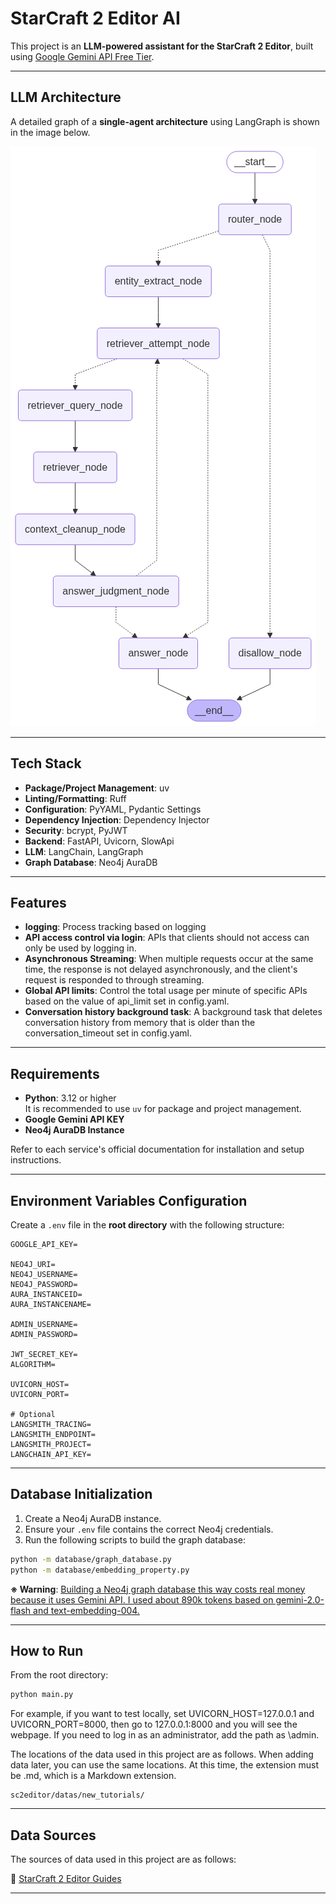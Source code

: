 # StarCraft 2 Editor AI

This project is an **LLM-powered assistant for the StarCraft 2 Editor**, built using [Google Gemini API Free Tier](https://ai.google.dev/gemini-api/docs).

---

## LLM Architecture

A detailed graph of a **single-agent architecture** using LangGraph is shown in the image below.

![LLM Architecture](./graph.png)

---

## Tech Stack

* **Package/Project Management**: uv
* **Linting/Formatting**: Ruff
* **Configuration**: PyYAML, Pydantic Settings
* **Dependency Injection**: Dependency Injector
* **Security**: bcrypt, PyJWT
* **Backend**: FastAPI, Uvicorn, SlowApi
* **LLM**: LangChain, LangGraph
* **Graph Database**: Neo4j AuraDB

---

## Features

* **logging**: Process tracking based on logging
* **API access control via login**: APIs that clients should not access can only be used by logging in.
* **Asynchronous Streaming**: When multiple requests occur at the same time, the response is not delayed asynchronously, and the client's request is responded to through streaming.
* **Global API limits**: Control the total usage per minute of specific APIs based on the value of api_limit set in config.yaml.
* **Conversation history background task**: A background task that deletes conversation history from memory that is older than the conversation_timeout set in config.yaml.

---

## Requirements

* **Python**: 3.12 or higher  
  It is recommended to use `uv` for package and project management.
* **Google Gemini API KEY**
* **Neo4j AuraDB Instance**

Refer to each service's official documentation for installation and setup instructions.

---

## Environment Variables Configuration

Create a `.env` file in the **root directory** with the following structure:

```env
GOOGLE_API_KEY=

NEO4J_URI=
NEO4J_USERNAME=
NEO4J_PASSWORD=
AURA_INSTANCEID=
AURA_INSTANCENAME=

ADMIN_USERNAME=
ADMIN_PASSWORD=

JWT_SECRET_KEY=
ALGORITHM=

UVICORN_HOST=
UVICORN_PORT=

# Optional
LANGSMITH_TRACING=
LANGSMITH_ENDPOINT=
LANGSMITH_PROJECT=
LANGCHAIN_API_KEY=
```

---

## Database Initialization

1. Create a Neo4j AuraDB instance.
2. Ensure your `.env` file contains the correct Neo4j credentials.
3. Run the following scripts to build the graph database:

```bash
python -m database/graph_database.py
python -m database/embedding_property.py
```

**※ Warning**: <ins>Building a Neo4j graph database this way costs real money because it uses Gemini API. I used about 890k tokens based on gemini-2.0-flash and text-embedding-004.</ins>

---

## How to Run

From the root directory:

```bash
python main.py
```

For example, if you want to test locally, set UVICORN_HOST=127.0.0.1 and UVICORN_PORT=8000, then go to 127.0.0.1:8000 and you will see the webpage.
If you need to log in as an administrator, add the path as \admin.

The locations of the data used in this project are as follows. When adding data later, you can use the same locations.
At this time, the extension must be .md, which is a Markdown extension.

```
sc2editor/datas/new_tutorials/
```

---

## Data Sources

The sources of data used in this project are as follows:

🔗 [StarCraft 2 Editor Guides](https://s2editor-guides.readthedocs.io/)

---